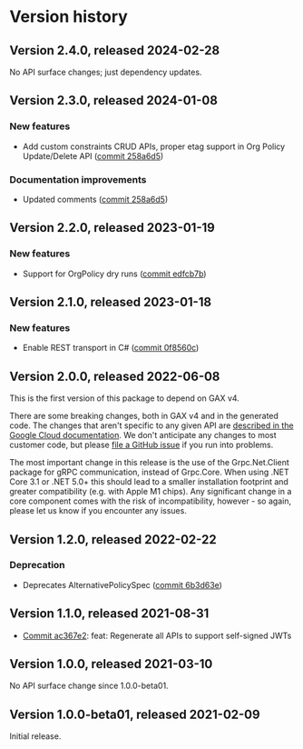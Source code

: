 # Version history

## Version 2.4.0, released 2024-02-28

No API surface changes; just dependency updates.

## Version 2.3.0, released 2024-01-08

### New features

- Add custom constraints CRUD APIs, proper etag support in Org Policy Update/Delete API ([commit 258a6d5](https://github.com/googleapis/google-cloud-dotnet/commit/258a6d53808c793c4c1883da808c75a9ddc39b35))

### Documentation improvements

- Updated comments ([commit 258a6d5](https://github.com/googleapis/google-cloud-dotnet/commit/258a6d53808c793c4c1883da808c75a9ddc39b35))

## Version 2.2.0, released 2023-01-19

### New features

- Support for OrgPolicy dry runs ([commit edfcb7b](https://github.com/googleapis/google-cloud-dotnet/commit/edfcb7b10fc124d1847e4208a68e7aa9b084c547))

## Version 2.1.0, released 2023-01-18

### New features

- Enable REST transport in C# ([commit 0f8560c](https://github.com/googleapis/google-cloud-dotnet/commit/0f8560c840725bf41bc060c8beecafc7d99f38eb))

## Version 2.0.0, released 2022-06-08

This is the first version of this package to depend on GAX v4.

There are some breaking changes, both in GAX v4 and in the generated
code. The changes that aren't specific to any given API are [described in the Google Cloud
documentation](https://cloud.google.com/dotnet/docs/reference/help/breaking-gax4).
We don't anticipate any changes to most customer code, but please [file a
GitHub issue](https://github.com/googleapis/google-cloud-dotnet/issues/new/choose)
if you run into problems.

The most important change in this release is the use of the Grpc.Net.Client package
for gRPC communication, instead of Grpc.Core. When using .NET Core 3.1 or .NET 5.0+
this should lead to a smaller installation footprint and greater compatibility (e.g.
with Apple M1 chips). Any significant change in a core component comes with the risk
of incompatibility, however - so again, please let us know if you encounter any
issues.
## Version 1.2.0, released 2022-02-22

### Deprecation

- Deprecates AlternativePolicySpec ([commit 6b3d63e](https://github.com/googleapis/google-cloud-dotnet/commit/6b3d63e5837e1f09a1cd67a162b95e1d55ec0a95))

## Version 1.1.0, released 2021-08-31

- [Commit ac367e2](https://github.com/googleapis/google-cloud-dotnet/commit/ac367e2): feat: Regenerate all APIs to support self-signed JWTs

## Version 1.0.0, released 2021-03-10

No API surface change since 1.0.0-beta01.

## Version 1.0.0-beta01, released 2021-02-09

Initial release.
